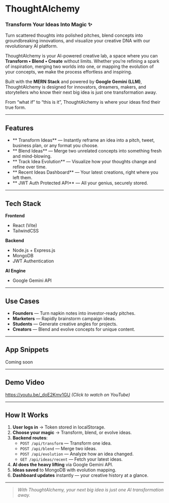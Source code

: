 # ThoughtAlchemy  
### **Transform Your Ideas Into Magic** ✨  

 
Turn scattered thoughts into polished pitches, blend concepts into groundbreaking innovations, and visualize your creative DNA with our revolutionary AI platform.  

ThoughtAlchemy is your AI-powered creative lab, a space where you can **Transform • Blend • Create** without limits. Whether you’re refining a spark of inspiration, merging two worlds into one, or mapping the evolution of your concepts, we make the process effortless and inspiring.  

Built with the **MERN Stack** and powered by **Google Gemini (LLM)**, ThoughtAlchemy is designed for innovators, dreamers, makers, and storytellers who know their next big idea is just one transformation away.  

From “what if” to “this is it”, ThoughtAlchemy is where your ideas find their true form.  

---

## Features

- ** Transform Ideas** — Instantly reframe an idea into a pitch, tweet, business plan, or any format you choose.  
- ** Blend Ideas** — Merge two unrelated concepts into something fresh and mind-blowing.  
- ** Track Idea Evolution** — Visualize how your thoughts change and refine over time.  
- ** Recent Ideas Dashboard** — Your latest creations, right where you left them.  
- ** JWT Auth Protected API** — All your genius, securely stored.  

---

## Tech Stack

**Frontend**  
- React (Vite) 
- TailwindCSS 

**Backend**  
- Node.js + Express.js  
- MongoDB
- JWT Authentication 

**AI Engine**  
- Google Gemini API 

---

## Use Cases

- **Founders** — Turn napkin notes into investor-ready pitches.  
- **Marketers** — Rapidly brainstorm campaign ideas.  
- **Students** — Generate creative angles for projects.  
- **Creators** — Blend and evolve concepts for unique content.  

---

## App Snippets

Coming soon 

---

## Demo Video

https://youtu.be/_doE2Kmv1GU
*(Click to watch on YouTube)*

---

## How It Works

1. **User logs in** → Token stored in localStorage.  
2. **Choose your magic** → Transform, blend, or evolve ideas.  
3. **Backend routes**:
   - `POST /api/transform` — Transform one idea.  
   - `POST /api/blend` — Merge two ideas.  
   - `POST /api/evolution` — Analyze how an idea changed.  
   - `GET /api/ideas/recent` — Fetch your latest ideas.  
4. **AI does the heavy lifting** via Google Gemini API.  
5. **Ideas saved** to MongoDB with evolution mapping.  
6. **Dashboard updates** instantly — your creative history at a glance.  

---

> *With ThoughtAlchemy, your next big idea is just one AI transformation away.*
